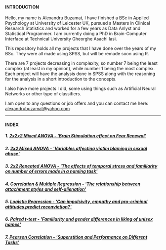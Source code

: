 

#### **INTRODUCTION**
Hello, my name is Alexandru Buzamat, I have finished a BSc in Applied Psychology at University of Leicester UK, pursued a Masters in Clinical Research Statistics and worked for a few years as Data Anlyst and Statistical Programmer. I am currently doing a PhD in Brain-Computer Interface at Technical University Gheorghe Asachi Iasi.

This repository holds all my projects that I have done over the years of my BSc. They were all made using SPSS, but will be remade soon using R.<br>

There are 7 projects decreasing in complexity, so number 7 being the least complex (at least in my opinion), while number 1 being the most complex. Each project will have the analysis done in SPSS along with the reasoning for the analysis in a short introduction to the concepts.

I also have more projects I did, some using things such as Artificial Neural Networks or other type of classifiers.

I am open to any questions or job offers and you can contact me here: alexandrubuzamat@yahoo.com

***

#### **INDEX**

##### 1. [2x2x2 Mixed ANOVA - _'Brain Stimulation effect on Fear Renewal'_](https://github.com/Sakkull/PersonalProjects/tree/master/Projects/1%20Brain%20Stimulation%20Effect)

##### 2. [2x2 Mixed ANOVA - _'Variables affecting victim blaming in sexual abuse'_](https://github.com/Sakkull/PersonalProjects/tree/master/Projects/2%20Mixed%20ANOVA%20-%20'Variables%20affecting%20victim%20blaming%20in%20sexual%20abuse')

##### 3. [2x2 Repeated ANOVA - _'The effects of temporal stress and familiarity on number of errors made in a naming task'_](https://github.com/Sakkull/PersonalProjects/blob/master/Projects/3%20Repeated%20ANOVA%20-%20The%20effects%20of%20temporal%20stress%20and%20familiarity%20on%20number%20of%20errors%20made%20in%20a%20naming%20task/README.md)

##### 4. [Correlation & Multiple Regression - _'The relationship between attachment styles and self-alienation'_](https://github.com/Sakkull/PersonalProjects/tree/master/Projects/4%20Correlation%2C%20Multiple%20Regression%20-%20The%20relationship%20between%20attachment%20styles%20and%20self-alienation)

##### 5. [Logistic Regression - _'Can impulsivity, empathy and pro-criminal attitudes predict reconviction?'_](https://github.com/Sakkull/PersonalProjects/blob/master/Projects/5%20Logistic%20Regression%20-%20'Can%20impulsivity,%20empathy%20and%20pro-criminal%20attitudes%20predict%20reconviction'/README.md)

##### 6. [Paired t-test - _'Familiarity and gender differences in liking of unisex names'_](https://github.com/Sakkull/PersonalProjects/tree/master/Projects/6%20Paired%20t-test%20-%20'Familiarity%20and%20gender%20differences%20in%20liking%20of%20unisex%20names')

##### 7. [Pearson Correlation - _'Superstition and Performance on Different Tasks'_](https://github.com/Sakkull/PersonalProjects/tree/master/Projects/7%20Pearson%20Correlation%20-%20'Superstition%20and%20Performance%20on%20Different%20Tasks')
